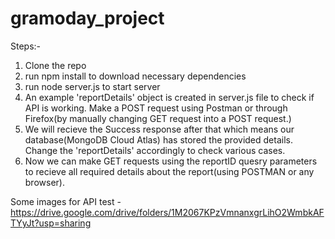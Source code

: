 # gramoday_project


Steps:-
1. Clone the repo
2. run npm install to download necessary dependencies
3. run node server.js to start server
4. An example 'reportDetails' object is created in server.js file to check if API is working. Make a POST request using Postman or through Firefox(by manually changing GET request into a POST request.)
5. We will recieve the Success response after that which means our database(MongoDB Cloud Atlas) has stored the provided details. Change the 'reportDetails' accordingly to check various cases.
6. Now we can make GET requests using the reportID quesry parameters  to recieve all required details about the report(using POSTMAN or any browser).

Some images for API test - https://drive.google.com/drive/folders/1M2067KPzVmnanxgrLihO2WmbkAFTYyJt?usp=sharing
